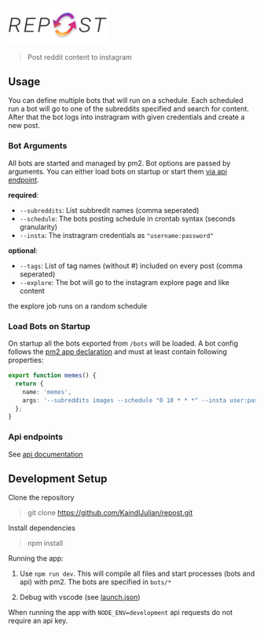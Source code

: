 <p>
<img src="/media/logo.svg" width="200px">
</p>

> Post reddit content to instagram

## Usage

You can define multiple bots that will run on a schedule. Each scheduled run a bot will go to one of the subreddits specified and search for content. After that the bot logs into instragram with given credentials and create a new post.

### Bot Arguments

All bots are started and managed by pm2. Bot options are passed by arguments. You can either load bots on startup or start them [via api endpoint](https://ig-repost-bot.herokuapp.com/documentation/static/index.html#/bot/post_api_bot).

**required**:

- `--subreddits`: List subbredit names (comma seperated)
- `--schedule`: The bots posting schedule in crontab syntax (seconds granularity)
- `--insta`: The instragram credentials as `"username:password"`

**optional**:

- `--tags`: List of tag names (without #) included on every post (comma seperated)
- `--explore`: The bot will go to the instagram explore page and like content

the explore job runs on a random schedule

### Load Bots on Startup

On startup all the bots exported from `/bots` will be loaded. A bot config follows the [pm2 app declaration](https://pm2.keymetrics.io/docs/usage/application-declaration/#javascript-format) and must at least contain following properties:

```ts
export function memes() {
  return {
    name: 'memes',
    args: '--subreddits images --schedule "0 10 * * *" --insta user:pass',
  };
}
```

### Api endpoints

See [api documentation](https://ig-repost-bot.herokuapp.com/documentation)

## Development Setup

Clone the repository

> git clone https://github.com/KaindlJulian/repost.git

Install dependencies

> npm install

Running the app:

1. Use `npm run dev`. This will compile all files and start processes (bots and api) with pm2. The bots are specified in `bots/*`

2. Debug with vscode (see [launch.json](.vscode/launch.json))

When running the app with `NODE_ENV=development` api requests do not require an api key.
